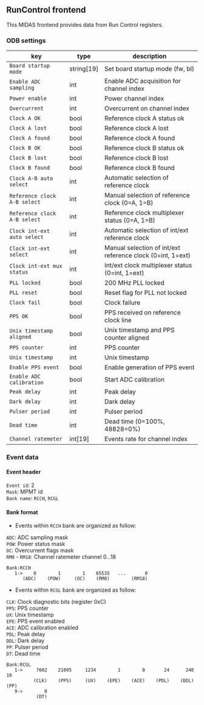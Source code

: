 ## RunControl frontend

This MIDAS frontend provides data from Run Control registers.

### ODB settings

| key | type | description | 
|------|------|-----------|
|```Board startup mode```|string[19]|Set board startup mode (fw, bl)|
|```Enable ADC sampling	```|int|Enable ADC acquisition for channel index|
|```Power enable```|int|Power channel index|
|```Overcurrent```|int|Overcurrent on channel index|
|```Clock A OK```|bool|Reference clock A status ok|
|```Clock A lost```|bool|Reference clock A lost|
|```Clock A found```|bool|Reference clock A found|
|```Clock B OK```|bool|Reference clock B status ok|
|```Clock B lost```|bool|Reference clock B lost|
|```Clock B found```|bool|Reference clock B found|
|```Clock A-B auto select```|int|Automatic selection of reference clock|
|```Reference clock A-B select```|int|Manual selection of reference clock (0=A, 1=B)|
|```Reference clock A-B select```|int|Reference clock multiplexer status (0=A, 1=B)|
|```Clock int-ext auto select```|int|Automatic selection of int/ext reference clock|
|```Clock int-ext select```|int|Manual selection of int/ext reference clock (0=int, 1=ext)|
|```Clock int-ext mux status```|int|Int/ext clock multiplexer status (0=int, 1=ext)|
|```PLL locked```|bool|200 MHz PLL locked|
|```PLL reset```|bool|Reset flag for PLL not locked|
|```Clock fail```|bool|Clock failure|
|```PPS OK```|bool|PPS received on reference clock line|
|```Unix timestamp aligned```|bool|Unix timestamp and PPS counter aligned|
|```PPS counter```|int|PPS counter|
|```Unix timestamp```|int|Unix timestamp|
|```Enable PPS event```|bool|Enable generation of PPS event|
|```Enable ADC calibration```|bool|Start ADC calibration|
|```Peak delay```|int|Peak delay|
|```Dark delay```|int|Dark delay|
|```Pulser period```|int|Pulser period|
|```Dead time```|int|Dead time (0=100%, 48828=0%)|
|```Channel ratemeter```|int[19]|Events rate for channel index|


### Event data

#### Event header

`Event id`: 2\
`Mask`: MPMT id\
`Bank name`: `RCCH`, `RCGL`

#### Bank format

- Events within `RCCH` bank are organized as follow:

`ADC`: ADC sampling mask\
`POW`: Power status mask\
`OC`: Overcurrent flags mask\
`RM0` - `RM18`: Channel ratemeter channel 0...18
```
Bank:RCCH
   1->    0        1        1    65535   ...       0
      (ADC)    (POW)     (OC)    (RM0)        (RM18)
```

- Events within `RCGL` bank are organized as follow:

`CLK`: Clock diagnostic bits (register 0xC)\
`PPS`: PPS counter\
`UX`: Unix timestamp\
`EPE`: PPS event enabled\
`ACE`: ADC calibration enabled\
`PDL`: Peak delay\
`DDL`: Dark delay\
`PP`: Pulser period\
`DT`: Dead time

```
Bank:RCGL
   1->     7602    21095     1234        1        0       24      240       10
          (CLK)    (PPS)     (UX)    (EPE)    (ACE)    (PDL)    (DDL)     (PP)
   9->        0
           (DT)
```

